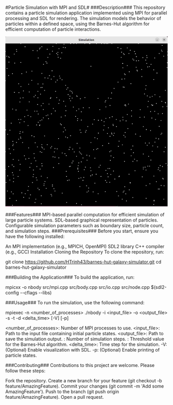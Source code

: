 #Particle Simulation with MPI and SDL#
###Description###
This repository contains a particle simulation application implemented using MPI for parallel processing and SDL for rendering. The simulation models the behavior of particles within a defined space, using the Barnes-Hut algorithm for efficient computation of particle interactions.

![Demo Animation](img/1000-particles.gif)

###Features###
MPI-based parallel computation for efficient simulation of large particle systems.
SDL-based graphical representation of particles.
Configurable simulation parameters such as boundary size, particle count, and simulation steps.
###Prerequisites###
Before you start, ensure you have the following installed:

An MPI implementation (e.g., MPICH, OpenMPI)
SDL2 library
C++ compiler (e.g., GCC)
Installation
Cloning the Repository
To clone the repository, run:

git clone https://github.com/HTrinh43/barnes-hut-galaxy-simulator.git
cd barnes-hut-galaxy-simulator

###Building the Application###
To build the application, run:

mpicxx -o nbody src/mpi.cpp src/body.cpp src/io.cpp src/node.cpp $(sdl2-config --cflags --libs)

###Usage###
To run the simulation, use the following command:

mpiexec -n <number_of_processes> ./nbody -i <input_file> -o <output_file> -s <steps> -t <theta> -d <delta_time> [-V] [-p]

<number_of_processes>: Number of MPI processes to use.
<input_file>: Path to the input file containing initial particle states.
<output_file>: Path to save the simulation output.
<steps>: Number of simulation steps.
<theta>: Threshold value for the Barnes-Hut algorithm.
<delta_time>: Time step for the simulation.
-V: (Optional) Enable visualization with SDL.
-p: (Optional) Enable printing of particle states.

###Contributing###
Contributions to this project are welcome. Please follow these steps:

Fork the repository.
Create a new branch for your feature (git checkout -b feature/AmazingFeature).
Commit your changes (git commit -m 'Add some AmazingFeature').
Push to the branch (git push origin feature/AmazingFeature).
Open a pull request.
